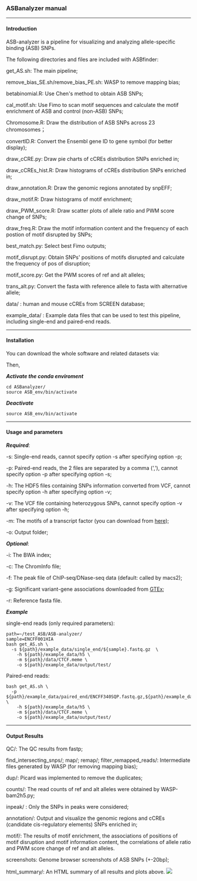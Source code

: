 ### **ASBanalyzer manual**

---

#### Introduction

ASB-analyzer is a pipeline for visualizing and analyzing allele-specific binding (ASB) SNPs.

The following directories and files are included with ASBfinder:

get_AS.sh: The main pipeline;

remove_bias_SE.sh/remove_bias_PE.sh: WASP to remove mapping bias;

betabinomial.R: Use Chen's method to obtain ASB SNPs;

cal_motif.sh: Use Fimo to scan motif sequences and calculate the motif enrichment of ASB and control (non-ASB) SNPs;

Chromosome.R: Draw the  distribution of ASB SNPs across 23 chromosomes；

convertID.R: Convert the Ensembl gene ID to gene symbol (for better display);

draw_cCRE.py: Draw pie charts of cCREs distribution SNPs enriched in;

draw_cCREs_hist.R: Draw histograms of cCREs distribution SNPs enriched in;

draw_annotation.R: Draw the genomic regions annotated by snpEFF;

draw_motif.R: Draw histograms of motif enrichment;

draw_PWM_score.R: Draw  scatter plots of  allele ratio and PWM score change of SNPs;

draw_freq.R: Draw the motif information content and the frequency of each postion of motif disrupted by SNPs;

best_match.py: Select best Fimo outputs;

motif_disrupt.py: Obtain SNPs' positions of motifs disrupted and calculate the frequency of pos of disruption;

motif_score.py: Get the PWM scores of ref and alt alleles;

trans_alt.py: Convert the fasta with reference allele to fasta with alternative allele;

data/ : human and mouse cCREs from SCREEN database;

example_data/ :  Example data files that can be used to test this pipeline, including single-end and paired-end reads.

---

#### Installation

You can download the whole software and related datasets via:

Then,

***Activate the conda enviroment***

```shell
cd ASBanalyzer/
source ASB_env/bin/activate
```

***Deactivate***

```
source ASB_env/bin/activate
```

---

#### Usage and parameters

***Required***:

-s: Single-end reads, cannot specify option -s after specifying option -p;

-p: Paired-end reads, the 2 files are separated by a comma (','), cannot specify option -p after specifying option -s;

-h: The HDF5 files containing SNPs information converted from VCF, cannot specify option -h after specifying option -v;

-v: The VCF file containing heterozygous SNPs, cannot specify option -v after specifying option -h;

-m: The motifs of a transcript factor (you can download from [here](https://meme-suite.org/meme/meme-software/Databases/motifs/motif_databases.12.21.tgz));

-o: Output folder;

***Optional***:

-i: The BWA index;

-c: The ChromInfo file;

-f: The peak file of ChIP-seq/DNase-seq data (default: called by macs2);

-g: Significant variant-gene associations downloaded from [GTEx](https://storage.googleapis.com/gtex_analysis_v8/single_tissue_qtl_data/GTEx_Analysis_v8_eQTL.tar);

-r: Reference fasta file.



***Example***


single-end reads (only required parameters):

```shell
path=~/test_ASB/ASB-analyzer/
sample=ENCFF001HIA
bash get_AS.sh \
  -s ${path}/example_data/single_end/${sample}.fastq.gz  \
	-h ${path}/example_data/h5 \
	-m ${path}/data/CTCF.meme \
	-o ${path}/example_data/output/test/
```

Paired-end reads:

```shell
bash get_AS.sh \
  -p ${path}/example_data/paired_end/ENCFF340SQP.fastq.gz,${path}/example_data/paired_end/ENCFF587OVW.fastq.gz  \
	-h ${path}/example_data/h5 \
	-m ${path}/data/CTCF.meme \
	-o ${path}/example_data/output/test/
```

---

#### Output Results

QC/: The QC results from fastp;

find_intersecting_snps/; map/; remap/; filter_remapped_reads/:  Intermediate files generated by WASP (for removing mapping bias);

dup/: Picard was implemented to remove the duplicates;

counts/: The read counts of ref and alt alleles were obtained by WASP-bam2h5.py;

inpeak/ : Only the SNPs in peaks were considered;

annotation/: Output and visualize the genomic regions and cCREs (candidate cis-regulatory elements) SNPs enriched in;

motif/: The results of motif enrichment, the associations of positions of motif disruption and motif information content, the correlations of allele ratio and PWM score change of ref and alt alleles.

screenshots: Genome browser screenshots of ASB SNPs (+-20bp);

html_summary/: An HTML summary of all results and plots above.
![]('https://github.com/Liying1996/ASBanalyzer/blob/main/example.png')





